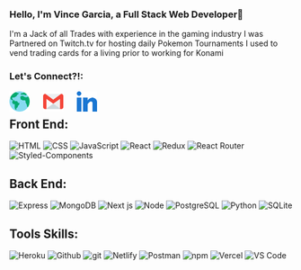 ### Hello, I'm Vince Garcia, a Full Stack Web Developer👋
I'm a Jack of all Trades with experience in the gaming industry
I was Partnered on Twitch.tv for hosting daily Pokemon Tournaments 
I used to vend trading cards for a living prior to working for Konami 

### Let's Connect?!:

[<img align="left" style="margin-right: 1.5rem" alt="Portfolio" width="36px" src="assets\globe.svg" />][website]
[<img align="left" style="margin-right: 1.5rem" alt="Protonmail" width="36px" src="assets\gmail.svg" />][protonmail]
[<img align="left" style="margin-right: 1.5rem" alt="LinkedIn" width="36px" src="assets\031-linkedin.svg" />][linkedin]
<br />


## Front End:

![HTML](https://img.shields.io/badge/HTML-2E3440?style=for-the-badge&logo=html5)
![CSS](https://img.shields.io/badge/CSS-2E3440?style=for-the-badge&logo=css3)
![JavaScript](https://img.shields.io/badge/JavaScript-2E3440?style=for-the-badge&logo=javascript)
![React](https://img.shields.io/badge/React-2E3440?style=for-the-badge&logo=react)
![Redux](https://img.shields.io/badge/Redux-2E3440?style=for-the-badge&logo=redux)
![React Router](https://img.shields.io/badge/React%20Router-2E3440?style=for-the-badge&logo=react%20router)
![Styled-Components](https://img.shields.io/badge/Styled%20Components-2E3440?style=for-the-badge&logo=styled-components)

## Back End:

![Express](https://img.shields.io/badge/Express-2E3440?style=for-the-badge&logo=express)
![MongoDB](https://img.shields.io/badge/MongoDB-2E3440?style=for-the-badge&logo=mongodb)
![Next js](https://img.shields.io/badge/Next%20js-2E3440?style=for-the-badge&logo=next.js)
![Node](https://img.shields.io/badge/Node-2E3440?style=for-the-badge&logo=node.js)
![PostgreSQL](https://img.shields.io/badge/PostgreSQL-2E3440?style=for-the-badge&logo=postgresql)
![Python](https://img.shields.io/badge/Python-2E3440?style=for-the-badge&logo=python)
![SQLite](https://img.shields.io/badge/SQLite-2E3440?style=for-the-badge&logo=sqlite)

## Tools Skills:

![Heroku](https://img.shields.io/badge/Heroku-2E3440?style=for-the-badge&logo=heroku)
![Github](https://img.shields.io/badge/GitHub-2E3440?style=for-the-badge&logo=github)
![git](https://img.shields.io/badge/git-2E3440?style=for-the-badge&logo=git)
![Netlify](https://img.shields.io/badge/Netlify-2E3440?style=for-the-badge&logo=netlify)
![Postman](https://img.shields.io/badge/Postman-2E3440?style=for-the-badge&logo=Postman)
![npm](https://img.shields.io/badge/npm-2E3440?style=for-the-badge&logo=npm)
![Vercel](https://img.shields.io/badge/Vercel-2E3440?style=for-the-badge&logo=vercel)
![VS Code](https://img.shields.io/badge/VS%20Code-2E3440?style=for-the-badge&logo=visual%20studio)

[website]: https://www.vinceryangarcia.com
[protonmail]: mailto:vinceryangarcia@gmail.com
[linkedin]: https://www.linkedin.com/in/vlnce
